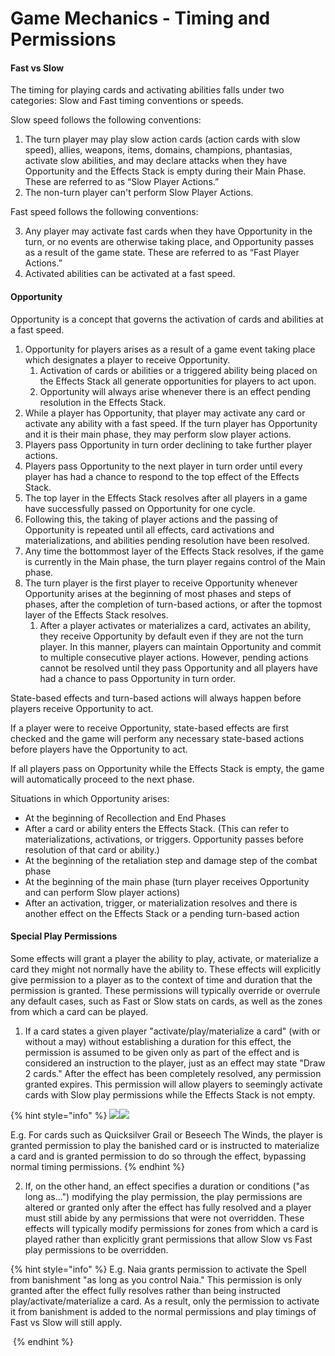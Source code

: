 # Game Mechanics - Timing and Permissions



#### Fast vs Slow&#x20;

The timing for playing cards and activating abilities falls under two categories: Slow and Fast timing conventions or speeds.

Slow speed follows the following conventions:

1. The turn player may play slow action cards (action cards with slow speed), allies, weapons, items, domains, champions, phantasias, activate slow abilities, and may declare attacks when they have Opportunity and the Effects Stack is empty during their Main Phase. These are referred to as “Slow Player Actions.”
2. The non-turn player can't perform Slow Player Actions.



Fast speed follows the following conventions:

3. Any player may activate fast cards when they have Opportunity in the turn, or no events are otherwise taking place, and Opportunity passes as a result of the game state. These are referred to as “Fast Player Actions.”
4. Activated abilities can be activated at a fast speed.



#### Opportunity

Opportunity is a concept that governs the activation of cards and abilities at a fast speed.

1. Opportunity for players arises as a result of a game event taking place which designates a player to receive Opportunity.
   1. Activation of cards or abilities or a triggered ability being placed on the Effects Stack all generate opportunities for players to act upon.
   2. Opportunity will always arise whenever there is an effect pending resolution in the Effects Stack.
2. While a player has Opportunity, that player may activate any card or activate any ability with a fast speed. If the turn player has Opportunity and it is their main phase, they may perform slow player actions.
3. Players pass Opportunity in turn order declining to take further player actions.&#x20;
4. Players pass Opportunity to the next player in turn order until every player has had a chance to respond to the top effect of the Effects Stack.
5. The top layer in the Effects Stack resolves after all players in a game have successfully passed on Opportunity for one cycle.
6. Following this, the taking of player actions and the passing of Opportunity is repeated until all effects, card activations and materializations, and abilities pending resolution have been resolved.
7. Any time the bottommost layer of the Effects Stack resolves, if the game is currently in the Main phase, the turn player regains control of the Main phase.
8. The turn player is the first player to receive Opportunity whenever Opportunity arises at the beginning of most phases and steps of phases, after the completion of turn-based actions, or after the topmost layer of the Effects Stack resolves.
   1. After a player activates or materializes a card, activates an ability, they receive Opportunity by default even if they are not the turn player. In this manner, players can maintain Opportunity and commit to multiple consecutive player actions. However, pending actions cannot be resolved until they pass Opportunity and all players have had a chance to pass Opportunity in turn order.

State-based effects and turn-based actions will always happen before players receive Opportunity to act.

&#x20;If a player were to receive Opportunity, state-based effects are first checked and the game will perform any necessary state-based actions before players have the Opportunity to act.

If all players pass on Opportunity while the Effects Stack is empty, the game will automatically proceed to the next phase.

Situations in which Opportunity arises:

* At the beginning of Recollection and End Phases
* After a card or ability enters the Effects Stack. (This can refer to materializations, activations, or triggers. Opportunity passes before resolution of that card or ability.)
* At the beginning of the retaliation step and damage step of the combat phase
* At the beginning of the main phase (turn player receives Opportunity and can perform Slow player actions)
* After an activation, trigger, or materialization resolves and there is another effect on the Effects Stack or a pending turn-based action

#### Special Play Permissions

Some effects will grant a player the ability to play, activate, or materialize a card they might not normally have the ability to. These effects will explicitly give permission to a player as to the context of time and duration that the permission is granted. These permissions will typically override or overrule any default cases, such as Fast or Slow stats on cards, as well as the zones from which a card can be played.

1. If a card states a given player "activate/play/materialize a card" (with or without a may) without establishing a duration for this effect, the permission is assumed to be given only as part of the effect and is considered an instruction to the player, just as an effect may state "Draw 2 cards." After the effect has been completely resolved, any permission granted expires. This permission will allow players to seemingly activate cards with Slow play permissions while the Effects Stack is not empty.

{% hint style="info" %}
&#x20;![](https://ga-index-public.s3.us-west-2.amazonaws.com/cards/quicksilver-grail-ftc.jpg)![](https://ga-index-public.s3.us-west-2.amazonaws.com/cards/beseech-the-winds-doa-alter.jpg)

E.g. For cards such as Quicksilver Grail or Beseech The Winds, the player is granted permission to play the banished card or is instructed to materialize a card and is granted permission to do so through the effect, bypassing normal timing permissions.
{% endhint %}

2. If, on the other hand, an effect specifies a duration or conditions ("as long as...") modifying the play permission, the play permissions are altered or granted only after the effect has fully resolved and a player must still abide by any permissions that were not overridden. These effects will typically modify permissions for zones from which a card is played rather than explicitly grant permissions that allow Slow vs Fast play permissions to be overridden.

{% hint style="info" %}
E.g. Naia grants permission to activate the Spell from banishment "as long as you control Naia." This permission is only granted after the effect fully resolves rather than being instructed play/activate/materialize a card. As a result, only the permission to activate it from banishment is added to the normal permissions and play timings of Fast vs Slow will still apply.

<img src="https://ga-index-public.s3.us-west-2.amazonaws.com/cards/naia-diviner-of-fortunes-mrc.jpg" alt="" data-size="original">
{% endhint %}



